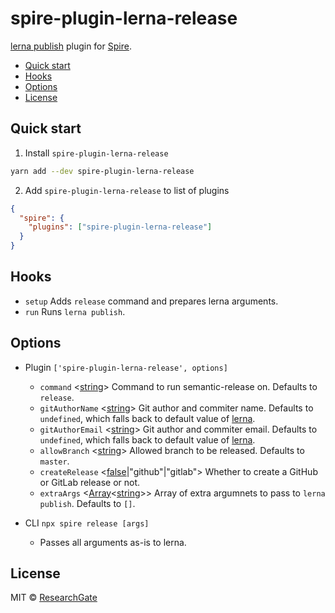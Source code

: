 # spire-plugin-lerna-release

[lerna publish](https://github.com/lerna/lerna/tree/master/commands/publish)
plugin for [Spire](../spire/README.md).

<!-- START doctoc generated TOC please keep comment here to allow auto update -->
<!-- DON'T EDIT THIS SECTION, INSTEAD RE-RUN doctoc TO UPDATE -->

- [Quick start](#quick-start)
- [Hooks](#hooks)
- [Options](#options)
- [License](#license)

<!-- END doctoc generated TOC please keep comment here to allow auto update -->

## Quick start

1. Install `spire-plugin-lerna-release`

```sh
yarn add --dev spire-plugin-lerna-release
```

2. Add `spire-plugin-lerna-release` to list of plugins

```json
{
  "spire": {
    "plugins": ["spire-plugin-lerna-release"]
  }
}
```

## Hooks

- `setup` Adds `release` command and prepares lerna arguments.
- `run` Runs `lerna publish`.

## Options

- Plugin `['spire-plugin-lerna-release', options]`

  - `command` \<[string]\> Command to run semantic-release on. Defaults to
    `release`.
  - `gitAuthorName` \<[string]\> Git author and commiter name. Defaults to
    `undefined`, which falls back to default value of [lerna].
  - `gitAuthorEmail` \<[string]\> Git author and commiter email. Defaults to
    `undefined`, which falls back to default value of [lerna].
  - `allowBranch` \<[string]\> Allowed branch to be released. Defaults to
    `master`.
  - `createRelease` \<[false]|"github"|"gitlab"\> Whether to create a GitHub or GitLab release or not.
  - `extraArgs` \<[Array]\<[string]\>\> Array of extra argumnets to pass to
    `lerna publish`. Defaults to `[]`.

- CLI `npx spire release [args]`
  - Passes all arguments as-is to lerna.

## License

MIT &copy; [ResearchGate](https://github.com/researchgate)

[lerna]: https://github.com/lerna/lerna
[false]:
  https://developer.mozilla.org/en-US/docs/Web/JavaScript/Data_structures#Boolean_type
[boolean]:
  https://developer.mozilla.org/en-US/docs/Web/JavaScript/Data_structures#Boolean_type
[string]:
  https://developer.mozilla.org/en-US/docs/Web/JavaScript/Data_structures#String_type
[array]:
  https://developer.mozilla.org/en-US/docs/Web/JavaScript/Reference/Global_Objects/Array
